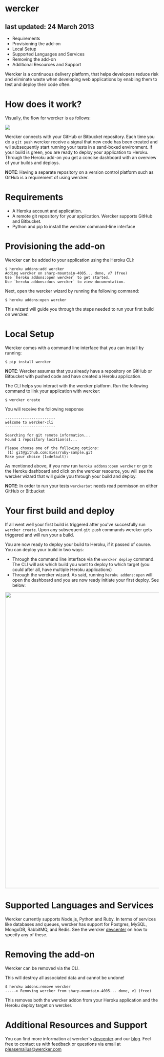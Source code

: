 wercker
====
last updated: 24 March 2013
----

- Requirements
- Provisioning the add-on
- Local Setup
- Supported Languages and Services
- Removing the add-on
- Additional Resources and Support

Wercker is a continuous delivery platform, that helps developers reduce risk and eliminate waste when developing web applications by enabling them to test and deploy their code often.

# How does it work?

Visually, the flow for wercker is as follows:

<img src="http://dev.wercker.com/images/heroku_flow.png">

Wercker connects with your GitHub or Bitbucket repository. Each time you do a `git push` wercker receive a signal that new code has been created and wil subsequently start running your tests in a sand-boxed environment. If your build is green, you are ready to deploy your application to Heroku. Through the Heroku add-on you get a concise dashboard with an overview of your builds and deploys.


**NOTE**: Having a separate repository on a version control platform such as GitHub is a requirement of using wercker.

# Requirements

- A Heroku account and application.
- A remote git repository for your application. Wercker supports GitHub and Bitbucket.
- Python and pip to install the wercker command-line interface

# Provisioning the add-on
Wercker can be added to your application using the Heroku CLI:


	$ heroku addons:add wercker
	Adding wercker on sharp-mountain-4005... done, v7 (free)
	Use `heroku addons:open wercker` to get started.
	Use `heroku addons:docs wercker` to view documentation.

Next, open the wercker wizard by running the following command:

	$ heroku addons:open wercker

This wizard will guide you through the steps needed to run your first build on wercker.

# Local Setup

Wercker comes with a command line interface that you can install by running:

	$ pip install wercker

**NOTE**: Wercker assumes that you already have a repository on GitHub or Bitbucket with pushed code and have created a Heroku application.

The CLI helps you interact with the wercker platform. Run the following command to link your application with wercker:
	
	$ wercker create

You will receive the following response
	
	-----------------------
	welcome to wercker-cli
	-----------------------
	
	Searching for git remote information...
	Found 1 repository location(s)...

	Please choose one of the following options:
	 (1) git@github.com:mies/ruby-sample.git
	Make your choice (1=default):

As mentioned above, if you now run `heroku addons:open wercker` or go to the Heroku dashboard and click on the wercker resource, you will see the wercker wizard that will guide you through your build and deploy.

**NOTE**: In order to run your tests `werckerbot` needs read permisson on either GitHub or Bitbucket

# Your first build and deploy

If all went well your first build is triggered after you've succesfully run `wercker create`. Upon any subsequent `git push` commands wercker gets triggered and will run your a build.

You are now ready to deploy your build to Heroku, if it passed of course. You can deploy your build in two ways:

- Through the command line interface via the `wercker deploy` command. The CLI will ask which build you want to deploy to which target (you could after all, have multiple Heroku applications)
- Through the wercker wizard. As said, running `heroku addons:open` will open the dashboard and you are now ready initiate your first deploy. See below:

<img src="http://dev.wercker.com/images/heroku_dashboard.png" width="937" height="965">



# Supported Languages and Services

Wercker currently supports Node.js, Python and Ruby. In terms of services like databases and queues, wercker has support for Postgres, MySQL, MongoDB, RabbitMQ, and Redis. See the wercker [devcenter](https://devcenter.wercker.com) on how to specify any of these.

# Removing the add-on

Wercker can be removed via the  CLI.

<div class="warning" markdown="1">This will destroy all associated data and cannot be undone!</div>

    $ heroku addons:remove wercker
    -----> Removing wercker from sharp-mountain-4005... done, v1 (free)

This removes both the wercker addon from your Heroku application and the Heroku deploy target on wercker.

# Additional Resources and Support

You can find more information at wercker's [devcenter](https://devcenter.wercker.com) and our [blog](https://blog.wercker.com). Feel free to contact us with feedback or questions via email at pleasemailus@wercker.com
